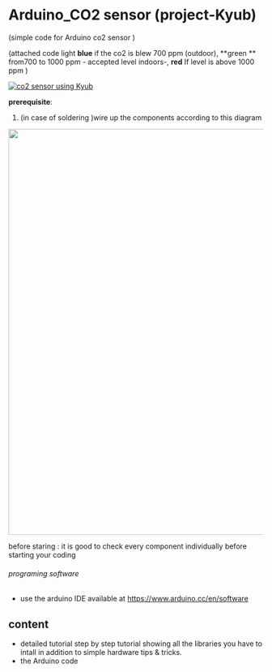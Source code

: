 # Arduino_CO2 sensor (project-Kyub)
(simple code for Arduino co2 sensor )




(attached code  light **blue** if the co2 is blew 700 ppm (outdoor),  **green ** from700 to 1000 ppm  - accepted level indoors-, **red** If level is above 1000 ppm )


[![co2 sensor using Kyub](https://img.youtube.com/vi/nzgFx3IgOQs/0.jpg)](https://www.youtube.com/watch?v=nzgFx3IgOQs)



**prerequisite**: <br>
1. (in case of soldering )wire up the components  according to this diagram 
<img width=800 src="https://kyub.com/api/v1/file/download/Ke35tTqcjy03gpc/original/Diagram.jpg">
 

before staring : it is good to check every component individually before starting your coding 

###### programing software
- use the arduino IDE available at https://www.arduino.cc/en/software

## content 
-  detailed tutorial step by step tutorial showing all the libraries you have to intall in addition to simple hardware tips & tricks.
-  the Arduino code 


